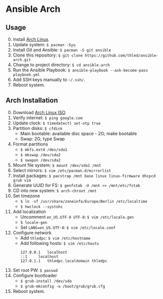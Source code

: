 # Ansible Arch

## Usage

0. Install [Arch Linux](#arch-installation).
0. Update system: `$ pacman -Syu`
0. Install Git and Ansible: `$ pacman -S git ansible`
0. Clone this repository: `$ git clone https://github.com/thled/ansible-arch.git`
0. Change to project directory: `$ cd ansible-arch`
0. Run the Ansible Playbook: `$ ansible-playbook --ask-become-pass playbook.yml`
0. Add SSH keys manually to `~/.ssh/`.
0. Reboot system.

## Arch Installation

0. Download [Arch Linux ISO][arch].
0. Verify internet: `$ ping google.com`
0. Update clock: `$ timedatectl set-ntp true`
0. Partition disks: `$ cfdisk`
    - Main bootable: available disc space - 2G; make bootable
    - Swap: 2G; type Swap
0. Format partitions
    - `$ mkfs.ext4 /dev/sda1`
    - `$ mkswap /dev/sda2`
    - `$ swapon /dev/sda2`
0. Mount file system: `$ mount /dev/sda1 /mnt`
0. Select mirrors: `$ vim /etc/pacman.d/mirrorlist`
0. Install packages: `$ pacstrap /mnt base linux linux-firmware dhcpcd grub vim`
0. Generate UUID for FS: `$ genfstab -U /mnt >> /mnt/etc/fstab`
0. CD into new system: `$ arch-chroot /mnt`
0. Set timezone
    - `$ ln -sf /usr/share/zoneinfo/Europe/Berlin /etc/localtime`
    - `$ hwclock --systohc`
0. Add localization
    - Uncomment `en_US.UTF-8 UTF-8`: `$ vim /etc/locale.gen`
    - `$ locale-gen`
    - Set `LANG=en_US.UTF-8`: `$ vim /etc/locale.conf`
0. Configure network
    - Add `thledpc`: `$ vim /etc/hostname`
    - Add following hosts: `$ vim /etc/hosts`
        ```shell
        127.0.0.1	localhost
        ::1		localhost
        127.0.1.1	thledpc.localdomain	thledpc
        ```
0. Set root PW: `$ passwd`
0. Configure bootloader
    - `$ grub-install /dev/sda`
    - `$ grub-mkconfig -o /boot/grub/grub.cfg`
0. Reboot system.

[arch]: https://www.archlinux.org/download/
